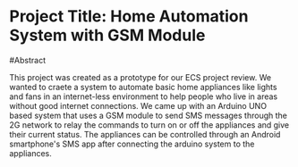 # Project Title: Home Automation System with GSM Module

#Abstract

This project was created as a prototype for our ECS project review.
We wanted to craete a system to automate basic home appliances like lights and fans in an internet-less environment to help people who live in areas without good internet connections.
We came up with an Arduino UNO based system that uses a GSM module to send SMS messages through the 2G network to relay the commands to turn on or off the appliances and give their current status.
The appliances can be controlled through an Android smartphone's SMS app after connecting the arduino system to the appliances.
